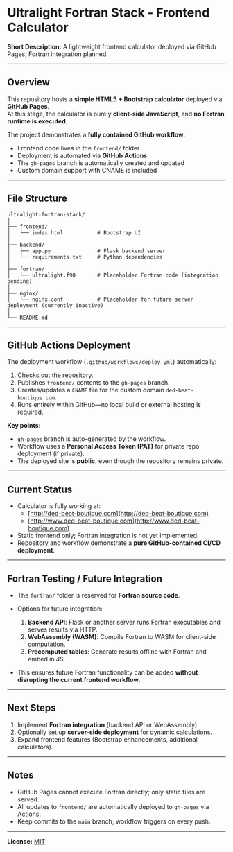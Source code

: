 # Ultralight Fortran Stack - Frontend Calculator

**Short Description:** A lightweight frontend calculator deployed via GitHub Pages; Fortran integration planned.

---

## Overview

This repository hosts a **simple HTML5 + Bootstrap calculator** deployed via **GitHub Pages**.  
At this stage, the calculator is purely **client-side JavaScript**, and **no Fortran runtime is executed**.  

The project demonstrates a **fully contained GitHub workflow**:

- Frontend code lives in the `frontend/` folder
- Deployment is automated via **GitHub Actions**
- The `gh-pages` branch is automatically created and updated
- Custom domain support with CNAME is included

---

## File Structure

```text
ultralight-fortran-stack/
│
├── frontend/
│   └── index.html           # Bootstrap UI
│
├── backend/
│   ├── app.py               # Flask backend server
│   └── requirements.txt     # Python dependencies
│
├── fortran/
│   └── ultralight.f90       # Placeholder Fortran code (integration pending)
│
├── nginx/
│   └── nginx.conf           # Placeholder for future server deployment (currently inactive)
│
└── README.md
```

---

## GitHub Actions Deployment

The deployment workflow (`.github/workflows/deploy.yml`) automatically:

1. Checks out the repository.
2. Publishes `frontend/` contents to the `gh-pages` branch.
3. Creates/updates a `CNAME` file for the custom domain `ded-beat-boutique.com`.
4. Runs entirely within GitHub—no local build or external hosting is required.

**Key points:**

- `gh-pages` branch is auto-generated by the workflow.
- Workflow uses a **Personal Access Token (PAT)** for private repo deployment (if private).
- The deployed site is **public**, even though the repository remains private.

---

## Current Status

- Calculator is fully working at:  
  - [http://ded-beat-boutique.com](http://ded-beat-boutique.com)  
  - [http://www.ded-beat-boutique.com](http://www.ded-beat-boutique.com)
- Static frontend only; Fortran integration is not yet implemented.
- Repository and workflow demonstrate a **pure GitHub-contained CI/CD deployment**.

---

## Fortran Testing / Future Integration

- The `fortran/` folder is reserved for **Fortran source code**.  
- Options for future integration:
  1. **Backend API**: Flask or another server runs Fortran executables and serves results via HTTP.  
  2. **WebAssembly (WASM)**: Compile Fortran to WASM for client-side computation.  
  3. **Precomputed tables**: Generate results offline with Fortran and embed in JS.  

- This ensures future Fortran functionality can be added **without disrupting the current frontend workflow**.

---

## Next Steps

1. Implement **Fortran integration** (backend API or WebAssembly).  
2. Optionally set up **server-side deployment** for dynamic calculations.  
3. Expand frontend features (Bootstrap enhancements, additional calculators).

---

## Notes

- GitHub Pages cannot execute Fortran directly; only static files are served.  
- All updates to `frontend/` are automatically deployed to `gh-pages` via Actions.  
- Keep commits to the `main` branch; workflow triggers on every push.

---

**License:** [MIT](LICENSE)
